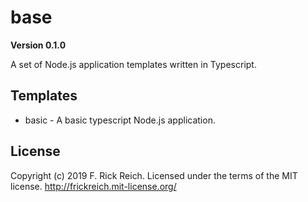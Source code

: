 # base

**Version 0.1.0**

A set of Node.js application templates written in Typescript.

## Templates

* basic - A basic typescript Node.js application.

## License

Copyright (c) 2019 F. Rick Reich. Licensed under the terms of the MIT license. http://frickreich.mit-license.org/
